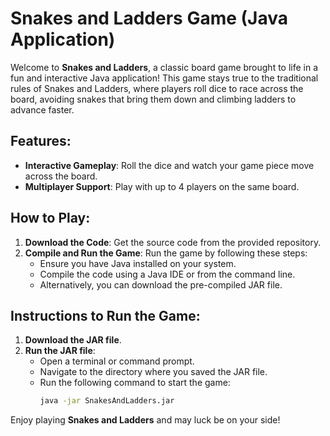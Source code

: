 # Snakes and Ladders Game (Java Application)

Welcome to **Snakes and Ladders**, a classic board game brought to life in a fun and interactive Java application! This game stays true to the traditional rules of Snakes and Ladders, where players roll dice to race across the board, avoiding snakes that bring them down and climbing ladders to advance faster.

## Features:
- **Interactive Gameplay**: Roll the dice and watch your game piece move across the board.
- **Multiplayer Support**: Play with up to 4 players on the same board.

## How to Play:
1. **Download the Code**: Get the source code from the provided repository.
2. **Compile and Run the Game**: Run the game by following these steps:
   - Ensure you have Java installed on your system.
   - Compile the code using a Java IDE or from the command line.
   - Alternatively, you can download the pre-compiled JAR file.

## Instructions to Run the Game:
1. **Download the JAR file**.
2. **Run the JAR file**:
   - Open a terminal or command prompt.
   - Navigate to the directory where you saved the JAR file.
   - Run the following command to start the game:
     ```bash
     java -jar SnakesAndLadders.jar
     ```

Enjoy playing **Snakes and Ladders** and may luck be on your side!

